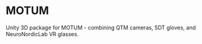 # MOTUM
 Unity 3D package for MOTUM - combining QTM cameras, 5DT gloves, and NeuroNordicLab VR glasses.
